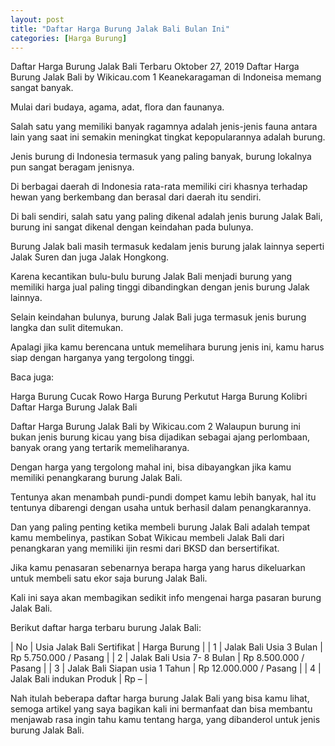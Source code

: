 ```yaml
---
layout: post
title: "Daftar Harga Burung Jalak Bali Bulan Ini"
categories: [Harga Burung]
---
```


Daftar Harga Burung Jalak Bali Terbaru
Oktober 27, 2019
Daftar Harga Burung Jalak Bali by Wikicau.com 1
Keanekaragaman di Indoneisa memang sangat banyak.

Mulai dari budaya, agama, adat, flora dan faunanya.

Salah satu yang memiliki banyak ragamnya adalah jenis-jenis fauna antara lain yang saat ini semakin meningkat tingkat kepopularannya adalah burung.

Jenis burung di Indonesia termasuk yang paling banyak, burung lokalnya pun sangat beragam jenisnya.

Di berbagai daerah di Indonesia rata-rata memiliki ciri khasnya terhadap hewan yang berkembang dan berasal dari daerah itu sendiri.

Di bali sendiri, salah satu yang paling dikenal adalah jenis burung Jalak Bali, burung ini sangat dikenal dengan keindahan pada bulunya.

Burung Jalak bali masih termasuk kedalam jenis burung jalak lainnya seperti Jalak Suren dan juga Jalak Hongkong.

Karena kecantikan bulu-bulu burung Jalak Bali menjadi burung yang memiliki harga jual paling tinggi dibandingkan dengan jenis burung Jalak lainnya.

Selain keindahan bulunya, burung Jalak Bali juga termasuk jenis burung langka dan sulit ditemukan.

Apalagi jika kamu berencana untuk memelihara burung jenis ini, kamu harus siap dengan harganya yang tergolong tinggi.

Baca juga:

Harga Burung Cucak Rowo
Harga Burung Perkutut
Harga Burung Kolibri
Daftar Harga Burung Jalak Bali

Daftar Harga Burung Jalak Bali by Wikicau.com 2
Walaupun burung ini bukan jenis burung kicau yang bisa dijadikan sebagai ajang perlombaan, banyak orang yang tertarik memeliharanya.

Dengan harga yang tergolong mahal ini, bisa dibayangkan jika kamu memiliki penangkarang burung Jalak Bali.

Tentunya akan menambah pundi-pundi dompet kamu lebih banyak, hal itu tentunya dibarengi dengan usaha untuk berhasil dalam penangkarannya.

Dan yang paling penting ketika membeli burung Jalak Bali adalah tempat kamu membelinya, pastikan Sobat Wikicau membeli Jalak Bali dari penangkaran yang memiliki ijin resmi dari BKSD dan bersertifikat.

Jika kamu penasaran sebenarnya berapa harga yang harus dikeluarkan untuk membeli satu ekor saja burung Jalak Bali.

Kali ini saya akan membagikan sedikit info mengenai harga pasaran burung Jalak Bali.

Berikut daftar harga terbaru burung Jalak Bali:

| No | Usia Jalak Bali Sertifikat | Harga Burung |
| 1 | Jalak Bali Usia 3 Bulan | Rp 5.750.000 / Pasang |
| 2 | Jalak Bali Usia 7- 8 Bulan | Rp 8.500.000 / Pasang |
| 3 | Jalak Bali Siapan usia 1 Tahun | Rp 12.000.000 / Pasang |
| 4 | Jalak Bali indukan Produk | Rp – |

Nah itulah beberapa daftar harga burung Jalak Bali yang bisa kamu lihat, semoga artikel yang saya bagikan kali ini bermanfaat dan bisa membantu menjawab rasa ingin tahu kamu tentang harga, yang dibanderol untuk jenis burung Jalak Bali.